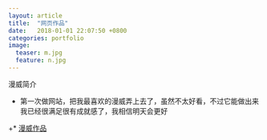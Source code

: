 ```yaml
---
layout: article
title:  "网页作品"
date:   2018-01-01 22:07:50 +0800
categories: portfolio 
image:
  teaser: m.jpg
  feature: n.jpg
---
```


漫威简介
 + 第一次做网站，把我最喜欢的漫威弄上去了，虽然不太好看，不过它能做出来我已经很满足很有成就感了，我相信明天会更好

 +* [漫威作品]( https://qiurulin.github.io/portfolio/manwei/index.html)
